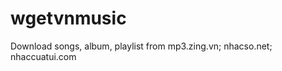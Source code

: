 wgetvnmusic
===========

Download songs, album, playlist from mp3.zing.vn; nhacso.net; nhaccuatui.com